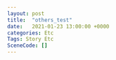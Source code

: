 ```yaml
---
layout: post
title:  "others_test"
date:   2021-01-23 13:00:00 +0000
categories: Etc
Tags: Story Etc
SceneCode: []
---
```

